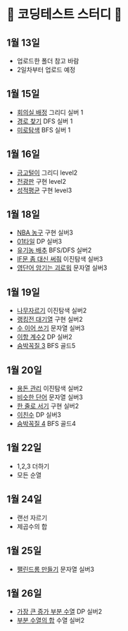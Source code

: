 #  📒 코딩테스트 스터디 📒

## 1월 13일
- 업로드한 폴더 참고 바람
- 2일차부터 업로드 예정

## 1월 15일
- [회의실 배정](https://www.acmicpc.net/problem/1931) 그리디 실버 1
- [경로 찾기](https://www.acmicpc.net/problem/11403) DFS 실버 1
- [미로탐색](https://www.acmicpc.net/problem/2178) BFS 실버 1

## 1월 16일
- [금고털이](https://softeer.ai/practice/info.do?idx=1&eid=395) 그리디 level2
- [전광판](https://softeer.ai/practice/info.do?idx=1&eid=624) 구현 level2
- [성적평균](https://softeer.ai/practice/info.do?idx=1&eid=389&sw_prbl_sbms_sn=100153) 구현 level3

## 1월 18일
- [NBA 농구](https://www.acmicpc.net/problem/2852) 구현 실버3
- [01타일](https://www.acmicpc.net/problem/1904) DP 실버3
- [유기농 배추](https://www.acmicpc.net/problem/1012) BFS/DFS 실버2
- [IF문 좀 대신 써줘](https://www.acmicpc.net/problem/19637) 이진탐색 실버3
- [영단어 암기는 괴로워](https://www.acmicpc.net/problem/20920) 문자열 실버3

## 1월 19일
 - [나무자르기](https://www.acmicpc.net/problem/2805) 이진탐색 실버2
 - [랭킹전 대기열](https://www.acmicpc.net/problem/20006) 구현 실버2
 - [수 이어 쓰기](https://www.acmicpc.net/problem/20006) 문자열 실버3
 - [이항 계수2](https://www.acmicpc.net/problem/11051) DP 실버2
 - [숨박꼭질 3](https://www.acmicpc.net/problem/13549) BFS 골드5

## 1월 20일
 - [용돈 관리](https://www.acmicpc.net/problem/6236) 이진탐색 실버2
 - [비슷한 단어](https://www.acmicpc.net/problem/2607) 문자열 실버3
 - [한 줄로 서기](https://www.acmicpc.net/problem/1138) 구현 실버2
 - [이친수](https://www.acmicpc.net/problem/2193) DP 실버3
 - [숨박꼭질 4](https://www.acmicpc.net/problem/13913) BFS 골드4
 
## 1월 22일
 - 1,2,3 더하기
 - 모든 순열

## 1월 24일
 - 랜선 자르기
 - 제곱수의 합

## 1월 25일
- [팰린드롬 만들기](https://www.acmicpc.net/problem/1213) 문자열 실버3

## 1월 26일
- [가장 큰 증가 부분 수열](https://www.acmicpc.net/problem/11055) DP 실버2
- [부분 수열의 합](https://www.acmicpc.net/problem/1182) 수열 실버2 
